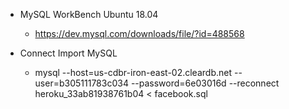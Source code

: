 - MySQL WorkBench Ubuntu 18.04
   - https://dev.mysql.com/downloads/file/?id=488568

- Connect Import MySQL
   - mysql --host=us-cdbr-iron-east-02.cleardb.net --user=b305111783c034 --password=6e03016d --reconnect heroku_33ab81938761b04 < facebook.sql